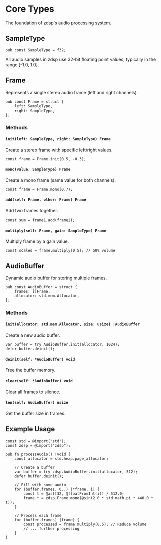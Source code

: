 # Core Types

The foundation of zdsp's audio processing system.

## SampleType

```zig
pub const SampleType = f32;
```

All audio samples in zdsp use 32-bit floating point values, typically in the range [-1.0, 1.0].

## Frame

Represents a single stereo audio frame (left and right channels).

```zig
pub const Frame = struct {
    left: SampleType,
    right: SampleType,
};
```

### Methods

#### `init(left: SampleType, right: SampleType) Frame`
Create a stereo frame with specific left/right values.

```zig
const frame = Frame.init(0.5, -0.3);
```

#### `mono(value: SampleType) Frame`
Create a mono frame (same value for both channels).

```zig
const frame = Frame.mono(0.7);
```

#### `add(self: Frame, other: Frame) Frame`
Add two frames together.

```zig
const sum = frame1.add(frame2);
```

#### `multiply(self: Frame, gain: SampleType) Frame`
Multiply frame by a gain value.

```zig
const scaled = frame.multiply(0.5); // 50% volume
```

## AudioBuffer

Dynamic audio buffer for storing multiple frames.

```zig
pub const AudioBuffer = struct {
    frames: []Frame,
    allocator: std.mem.Allocator,
};
```

### Methods

#### `init(allocator: std.mem.Allocator, size: usize) !AudioBuffer`
Create a new audio buffer.

```zig
var buffer = try AudioBuffer.init(allocator, 1024);
defer buffer.deinit();
```

#### `deinit(self: *AudioBuffer) void`
Free the buffer memory.

#### `clear(self: *AudioBuffer) void`
Clear all frames to silence.

#### `len(self: AudioBuffer) usize`
Get the buffer size in frames.

## Example Usage

```zig
const std = @import("std");
const zdsp = @import("zdsp");

pub fn processAudio() !void {
    const allocator = std.heap.page_allocator;

    // Create a buffer
    var buffer = try zdsp.AudioBuffer.init(allocator, 512);
    defer buffer.deinit();

    // Fill with some audio
    for (buffer.frames, 0..) |*frame, i| {
        const t = @as(f32, @floatFromInt(i)) / 512.0;
        frame.* = zdsp.Frame.mono(@sin(2.0 * std.math.pi * 440.0 * t));
    }

    // Process each frame
    for (buffer.frames) |frame| {
        const processed = frame.multiply(0.5); // Reduce volume
        // ... further processing
    }
}
```